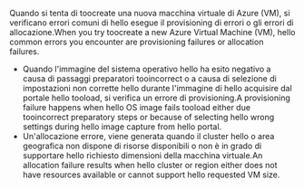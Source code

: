 <span data-ttu-id="47123-101">Quando si tenta di toocreate una nuova macchina virtuale di Azure (VM), si verificano errori comuni di hello esegue il provisioning di errori o gli errori di allocazione.</span><span class="sxs-lookup"><span data-stu-id="47123-101">When you try toocreate a new Azure Virtual Machine (VM), hello common errors you encounter are provisioning failures or allocation failures.</span></span>

* <span data-ttu-id="47123-102">Quando l'immagine del sistema operativo hello ha esito negativo a causa di passaggi preparatori tooincorrect o a causa di selezione di impostazioni non corrette hello durante l'immagine di hello acquisire dal portale hello tooload, si verifica un errore di provisioning.</span><span class="sxs-lookup"><span data-stu-id="47123-102">A provisioning failure happens when hello OS image fails tooload either due tooincorrect preparatory steps or because of selecting hello wrong settings during hello image capture from hello portal.</span></span>
* <span data-ttu-id="47123-103">Un'allocazione errore, viene generata quando il cluster hello o area geografica non dispone di risorse disponibili o non è in grado di supportare hello richiesto dimensioni della macchina virtuale.</span><span class="sxs-lookup"><span data-stu-id="47123-103">An allocation failure results when hello cluster or region either does not have resources available or cannot support hello requested VM size.</span></span>

